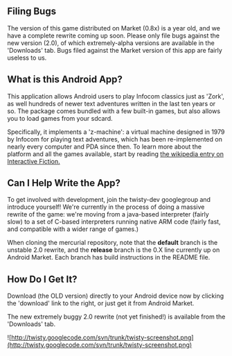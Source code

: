 ## Filing Bugs ##

The version of this game distributed on Market (0.8x) is a year old, and we have a complete rewrite coming up soon.  Please only file bugs against the new version (2.0), of which extremely-alpha versions are available in the 'Downloads' tab.  Bugs filed against the Market version of this app are fairly useless to us.

## What is this Android App? ##

This application allows Android users to play Infocom classics just as 'Zork', as well hundreds of newer text adventures written in the last ten years or so.  The package comes bundled with a few built-in games, but also allows you to load games from your sdcard.

Specifically, it implements a 'z-machine': a virtual machine designed in 1979 by Infocom for playing text adventures, which has been re-implemented on nearly every computer and PDA since then.  To learn more about the platform and all the games available, start by reading [the wikipedia entry on Interactive Fiction.](http://en.wikipedia.org/wiki/Interactive_fiction)


## Can I Help Write the App? ##

To get involved with development, join the twisty-dev googlegroup and introduce yourself!  We're currently in the process of doing a massive rewrite of the game:  we're moving from a java-based interpreter (fairly slow) to a set of C-based interpreters running native ARM code (fairly fast, and compatible with a wider range of games.)

When cloning the mercurial repository, note that the **default** branch is the unstable 2.0 rewrite, and the **release** branch is the 0.X line currently up on Android Market.  Each branch has build instructions in the README file.


## How Do I Get It? ##

Download (the OLD version) directly to your Android device now by clicking the 'download' link to the right, or just get it from Android Market.


The new extremely buggy 2.0 rewrite (not yet finished!) is available from the 'Downloads' tab.




![http://twisty.googlecode.com/svn/trunk/twisty-screenshot.png](http://twisty.googlecode.com/svn/trunk/twisty-screenshot.png)